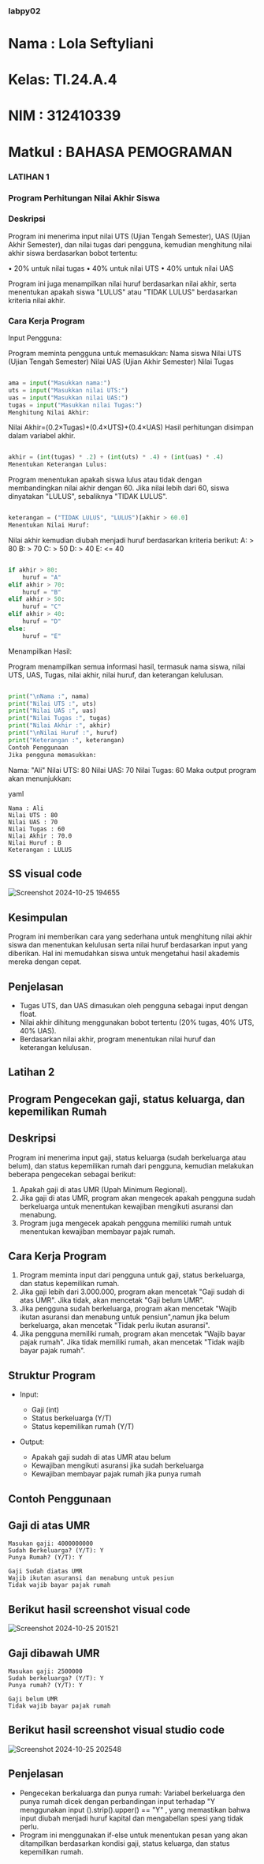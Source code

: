 ### labpy02
# Nama : Lola Seftyliani
# Kelas: TI.24.A.4
# NIM  : 312410339
# Matkul : BAHASA PEMOGRAMAN

### LATIHAN 1
### Program Perhitungan Nilai Akhir Siswa
### Deskripsi

Program ini menerima input nilai UTS (Ujian Tengah Semester), UAS (Ujian Akhir Semester), dan nilai tugas dari pengguna, kemudian menghitung nilai akhir siswa berdasarkan bobot tertentu:

• 20% untuk nilai tugas
• 40% untuk nilai UTS
• 40% untuk nilai UAS

Program ini juga menampilkan nilai huruf berdasarkan nilai akhir, serta menentukan apakah siswa "LULUS" atau "TIDAK LULUS" berdasarkan kriteria nilai akhir.

### Cara Kerja Program

Input Pengguna:

Program meminta pengguna untuk memasukkan:
Nama siswa
Nilai UTS (Ujian Tengah Semester)
Nilai UAS (Ujian Akhir Semester)
Nilai Tugas
```python

ama = input("Masukkan nama:")
uts = input("Masukkan nilai UTS:")
uas = input("Masukkan nilai UAS:")
tugas = input("Masukkan nilai Tugas:")
Menghitung Nilai Akhir:
```
Nilai Akhir=(0.2×Tugas)+(0.4×UTS)+(0.4×UAS)
Hasil perhitungan disimpan dalam variabel akhir.

```python

akhir = (int(tugas) * .2) + (int(uts) * .4) + (int(uas) * .4)
Menentukan Keterangan Lulus:
```
Program menentukan apakah siswa lulus atau tidak dengan membandingkan nilai akhir dengan 60. Jika nilai lebih dari 60, siswa dinyatakan "LULUS", sebaliknya "TIDAK LULUS".

```python

keterangan = ("TIDAK LULUS", "LULUS")[akhir > 60.0]
Menentukan Nilai Huruf:
```
Nilai akhir kemudian diubah menjadi huruf berdasarkan kriteria berikut:
A: > 80
B: > 70
C: > 50
D: > 40
E: <= 40

```python

if akhir > 80:
    huruf = "A"
elif akhir > 70:
    huruf = "B"
elif akhir > 50:
    huruf = "C"
elif akhir > 40:
    huruf = "D"
else:
    huruf = "E"
```
Menampilkan Hasil:

Program menampilkan semua informasi hasil, termasuk nama siswa, nilai UTS, UAS, Tugas, nilai akhir, nilai huruf, dan keterangan kelulusan.
```python

print("\nNama :", nama)
print("Nilai UTS :", uts)
print("Nilai UAS :", uas)
print("Nilai Tugas :", tugas)
print("Nilai Akhir :", akhir)
print("\nNilai Huruf :", huruf)
print("Keterangan :", keterangan)
Contoh Penggunaan
Jika pengguna memasukkan:
```
Nama: "Ali"
Nilai UTS: 80
Nilai UAS: 70
Nilai Tugas: 60
Maka output program akan menunjukkan:

yaml

```
Nama : Ali
Nilai UTS : 80
Nilai UAS : 70
Nilai Tugas : 60
Nilai Akhir : 70.0
Nilai Huruf : B
Keterangan : LULUS
```

## SS visual code

![Screenshot 2024-10-25 194655](https://github.com/user-attachments/assets/6ac7009d-860b-4737-ba05-5eb584734f94)

## Kesimpulan
Program ini memberikan cara yang sederhana untuk menghitung nilai akhir siswa dan menentukan kelulusan serta nilai huruf berdasarkan input yang diberikan. Hal ini memudahkan siswa untuk mengetahui hasil akademis mereka dengan cepat.

## Penjelasan

- Tugas UTS, dan UAS dimasukan oleh pengguna sebagai input dengan float.
- Nilai akhir dihitung menggunakan bobot tertentu (20% tugas, 40% UTS, 40% UAS).
- Berdasarkan nilai akhir, program menentukan nilai huruf dan keterangan kelulusan.

## Latihan 2

## Program Pengecekan gaji, status keluarga, dan kepemilikan Rumah

## Deskripsi

Program ini menerima input gaji, status keluarga (sudah berkeluarga atau belum), dan status kepemilikan rumah dari pengguna, kemudian melakukan beberapa pengecekan sebagai berikut:
1. Apakah gaji di atas UMR (Upah Minimum Regional).
2. Jika gaji di atas UMR, program akan mengecek apakah pengguna sudah berkeluarga untuk menentukan kewajiban mengikuti asuransi dan menabung.
3. Program juga mengecek apakah pengguna memiliki rumah untuk menentukan kewajiban membayar pajak rumah.

## Cara Kerja Program
1. Program meminta input dari pengguna untuk gaji, status berkeluarga, dan status kepemilikan rumah.
2. Jika gaji lebih dari 3.000.000, program akan mencetak "Gaji sudah di atas UMR". Jika tidak, akan mencetak "Gaji belum UMR".
3. Jika pengguna sudah berkeluarga, program akan mencetak "Wajib ikutan asuransi dan menabung untuk pensiun",namun jika belum berkeluarga, akan mencetak "Tidak perlu ikutan asuransi".
4. Jika pengguna memiliki rumah, program akan mencetak "Wajib bayar pajak rumah". Jika tidak memiliki rumah, akan mencetak "Tidak wajib bayar pajak rumah".

## Struktur Program 
- Input:
   - Gaji (int)
   - Status berkeluarga (Y/T)
   - Status kepemilikan rumah (Y/T)
- Output:

   - Apakah gaji sudah di atas UMR atau belum
   - Kewajiban mengikuti asuransi jika sudah berkeluarga
   - Kewajiban membayar pajak rumah jika punya rumah

## Contoh Penggunaan

## Gaji di atas UMR

```
Masukan gaji: 4000000000
Sudah Berkeluarga? (Y/T): Y
Punya Rumah? (Y/T): Y

Gaji Sudah diatas UMR
Wajib ikutan asuransi dan menabung untuk pesiun
Tidak wajib bayar pajak rumah

```

## Berikut hasil screenshot visual code

![Screenshot 2024-10-25 201521](https://github.com/user-attachments/assets/2b4e3d0f-7eea-4991-9749-6fcfded63382)

## Gaji dibawah UMR

```
Masukan gaji: 2500000
Sudah berkeluarga? (Y/T): Y
Punya rumah? (Y/T): Y

Gaji belum UMR
Tidak wajib bayar pajak rumah

```

## Berikut hasil screenshot visual studio code

![Screenshot 2024-10-25 202548](https://github.com/user-attachments/assets/df77fe5f-79aa-47d5-9174-f300562c66b0)

## Penjelasan

- Pengecekan berkaluarga dan punya rumah: Variabel berkeluarga den punya rumah dicek dengan perbandingan input terhadap "Y menggunakan input ().strip().upper() == "Y" , yang memastikan bahwa input diubah menjadi huruf kapital dan mengabellan spesi yang tidak perlu.
- Program ini menggunakan if-else untuk menentukan pesan yang akan ditampilkan berdasarkan kondisi gaji, status keluarga, dan status kepemilikan rumah.








